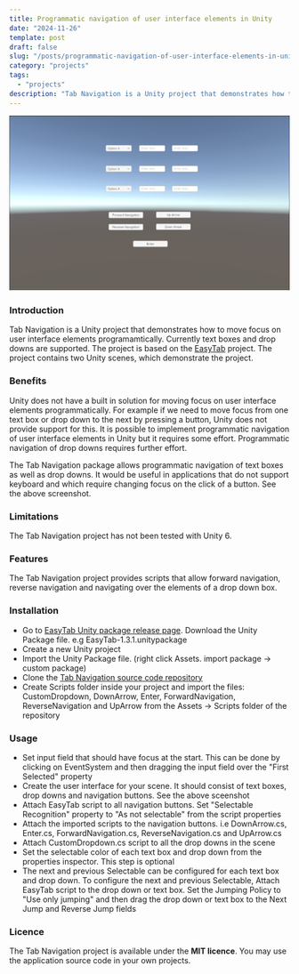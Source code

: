 ```yaml
---
title: Programmatic navigation of user interface elements in Unity
date: "2024-11-26"
template: post
draft: false
slug: "/posts/programmatic-navigation-of-user-interface-elements-in-unity"
category: "projects"
tags:
  - "projects"
description: "Tab Navigation is a Unity project that demonstrates how to move focus on user interface elements programmatically"
---
```


![Tab Navigation](./tab-navigation.png)

### Introduction

Tab Navigation is a Unity project that demonstrates how to move focus on user interface elements programamtically. Currently text boxes and drop downs are supported. The project is based on the [EasyTab](https://github.com/dav-sea/EasyTab) project. The project contains two Unity scenes, which demonstrate the project.

### Benefits

Unity does not have a built in solution for moving focus on user interface elements programmatically. For example if we need to move focus from one text box or drop down to the next by pressing a button, Unity does not provide support for this. It is possible to implement programmatic navigation of user interface elements in Unity but it requires some effort. Programmatic navigation of drop downs requires further effort.

The Tab Navigation package allows programmatic navigation of text boxes as well as drop downs. It would be useful in applications that do not support keyboard and which require changing focus on the click of a button. See the above screenshot.

### Limitations

The Tab Navigation project has not been tested with Unity 6.

### Features

The Tab Navigation project provides scripts that allow forward navigation, reverse navigation and navigating over the elements of a drop down box.

### Installation

- Go to [EasyTab Unity package release page](https://github.com/dav-sea/EasyTab/releases). Download the Unity Package file. e.g EasyTab-1.3.1.unitypackage
- Create a new Unity project
- Import the Unity Package file. (right click Assets. import package -> custom package)
- Clone the [Tab Navigation source code repository](https://github.com/pakjiddat/Tab-Navigation.git)
- Create Scripts folder inside your project and import the files: CustomDropdown, DownArrow, Enter, ForwardNavigation, ReverseNavigation and UpArrow from the Assets -> Scripts folder of the repository

### Usage

- Set input field that should have focus at the start. This can be done by clicking on EventSystem and then dragging the input field over the "First Selected" property
- Create the user interface for your scene. It should consist of text boxes, drop downs and navigation buttons. See the above sceenshot
- Attach EasyTab script to all navigation buttons. Set "Selectable Recognition" property to "As not selectable" from the script properties
- Attach the imported scripts to the navigation buttons. i.e DownArrow.cs, Enter.cs, ForwardNavigation.cs, ReverseNavigation.cs and UpArrow.cs
- Attach CustomDropdown.cs script to all the drop downs in the scene
- Set the selectable color of each text box and drop down from the properties inspector. This step is optional
- The next and previous Selectable can be configured for each text box and drop down. To configure the next and previous Selectable, Attach EasyTab script to the drop down or text box. Set the Jumping Policy to "Use only jumping" and then drag the drop down or text box to the Next Jump and Reverse Jump fields

### Licence
The Tab Navigation project is available under the **MIT licence**. You may use the application source code in your own projects.